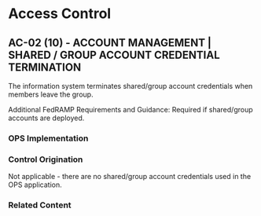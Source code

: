 # Access Control
## AC-02 (10) - ACCOUNT MANAGEMENT | SHARED / GROUP ACCOUNT CREDENTIAL TERMINATION

The information system terminates shared/group account credentials when members leave the group.

Additional FedRAMP Requirements and Guidance: Required if shared/group accounts are deployed.

### OPS Implementation

### Control Origination

Not applicable - there are no shared/group account credentials used in the OPS application.

### Related Content
